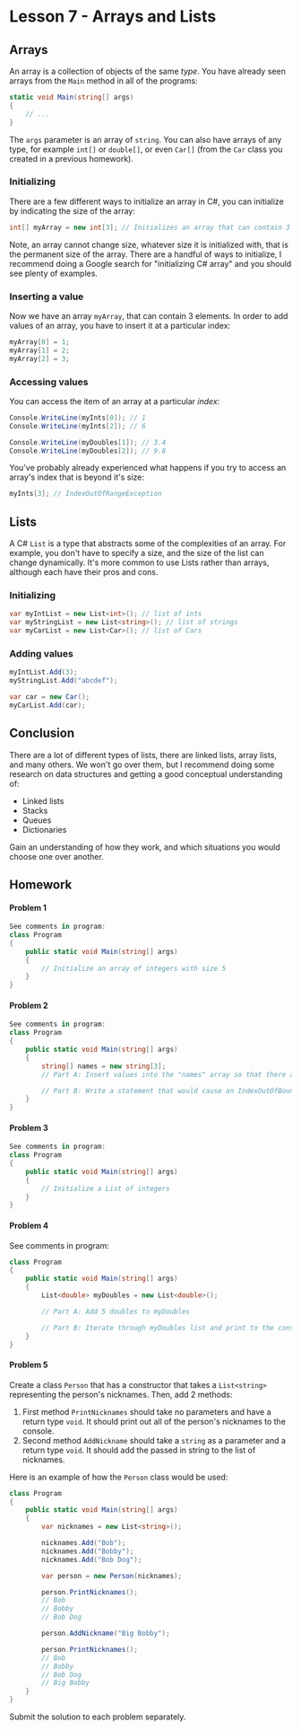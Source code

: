 # Lesson 7 - Arrays and Lists
## Arrays
An array is a collection of objects of the same *type*. You have already seen arrays from the `Main` method in all of the programs:
```csharp
static void Main(string[] args)
{
    // ...
}
```
The `args` parameter is an array of `string`. You can also have arrays of any type, for example `int[]` or `double[]`, or even `Car[]` (from the `Car` class you created in a previous homework).

### Initializing
There are a few different ways to initialize an array in C#, you can initialize by indicating the size of the array:
```csharp
int[] myArray = new int[3]; // Initializes an array that can contain 3 elements.
```
Note, an array cannot change size, whatever size it is initialized with, that is the permanent size of the array. There are a handful of ways to initialize, I recommend doing a Google search for "initializing C# array" and you should see plenty of examples.

### Inserting a value
Now we have an array `myArray`, that can contain 3 elements. In order to add values of an array, you have to insert it at a particular index:
```csharp
myArray[0] = 1;
myArray[1] = 2;
myArray[2] = 3;
```

### Accessing values
You can access the item of an array at a particular *index*:
```csharp
Console.WriteLine(myInts[0]); // 1
Console.WriteLine(myInts[2]); // 6

Console.WriteLine(myDoubles[1]); // 3.4
Console.WriteLine(myDoubles[2]); // 9.8
```
You've probably already experienced what happens if you try to access an array's index that is beyond it's size:
```csharp
myInts[3]; // IndexOutOfRangeException
```

## Lists
A C# `List` is a type that abstracts some of the complexities of an array. For example, you don't have to specify a size, and the size of the list can change dynamically. It's more common to use Lists rather than arrays, although each have their pros and cons.

### Initializing
```csharp
var myIntList = new List<int>(); // list of ints
var myStringList = new List<string>(); // list of strings
var myCarList = new List<Car>(); // list of Cars
```
### Adding values
```csharp
myIntList.Add(3);
myStringList.Add("abcdef");

var car = new Car();
myCarList.Add(car);
```

## Conclusion
There are a lot of different types of lists, there are linked lists, array lists, and many others. We won't go over them, but I recommend doing some research on data structures and getting a good conceptual understanding of:
- Linked lists
- Stacks
- Queues
- Dictionaries

Gain an understanding of how they work, and which situations you would choose one over another.

## Homework
#### Problem 1
```csharp
See comments in program:
class Program
{
    public static void Main(string[] args)
    {
        // Initialize an array of integers with size 5
    }
}
```

#### Problem 2
```csharp
See comments in program:
class Program
{
    public static void Main(string[] args)
    {
        string[] names = new string[3];
        // Part A: Insert values into the "names" array so that there are 3 elements in the array

        // Part B: Write a statement that would cause an IndexOutOfBoundsException
    }
}
```

#### Problem 3
```csharp
See comments in program:
class Program
{
    public static void Main(string[] args)
    {
        // Initialize a List of integers
    }
}
```

#### Problem 4
See comments in program:
```csharp
class Program
{
    public static void Main(string[] args)
    {
        List<double> myDoubles = new List<double>();

        // Part A: Add 5 doubles to myDoubles

        // Part B: Iterate through myDoubles list and print to the console the sum of all of the numbers
    }
}
```

#### Problem 5
Create a class `Person` that has a constructor that takes a `List<string>` representing the person's nicknames. Then, add 2 methods:
1) First method `PrintNicknames` should take no parameters and have a return type `void`. It should print out all of the person's nicknames to the console.
2) Second method `AddNickname` should take a `string` as a parameter and a return type `void`. It should add the passed in string to the list of nicknames.

Here is an example of how the `Person` class would be used:
```csharp
class Program
{
    public static void Main(string[] args)
    {
        var nicknames = new List<string>();

        nicknames.Add("Bob");
        nicknames.Add("Bobby");
        nicknames.Add("Bob Dog");

        var person = new Person(nicknames);

        person.PrintNicknames();
        // Bob
        // Bobby
        // Bob Dog

        person.AddNickname("Big Bobby");

        person.PrintNicknames();
        // Bob
        // Bobby
        // Bob Dog
        // Big Bobby
    }
}
```

Submit the solution to each problem separately.